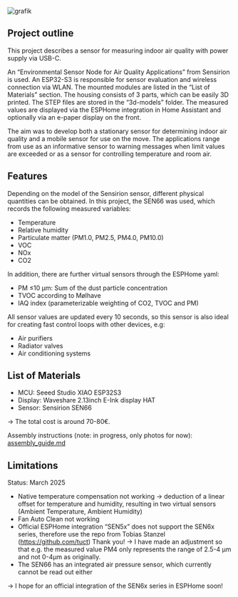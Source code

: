 ![grafik](https://github.com/user-attachments/assets/82169074-73bb-45dd-b71f-ec78967328a5)

## Project outline
This project describes a sensor for measuring indoor air quality with power supply via USB-C.

An “Environmental Sensor Node for Air Quality Applications” from Sensirion is used. An ESP32-S3 is responsible for sensor evaluation and wireless connection via WLAN. The mounted modules are listed in the “List of Materials” section.
The housing consists of 3 parts, which can be easily 3D printed. The STEP files are stored in the “3d-models” folder.
The measured values are displayed via the ESPHome integration in Home Assistant and optionally via an e-paper display on the front.

The aim was to develop both a stationary sensor for determining indoor air quality and a mobile sensor for use on the move. The applications range from use as an informative sensor to warning messages when limit values are exceeded or as a sensor for controlling temperature and room air.

## Features
Depending on the model of the Sensirion sensor, different physical quantities can be obtained.
In this project, the SEN66 was used, which records the following measured variables:
- Temperature
- Relative humidity
- Particulate matter (PM1.0, PM2.5, PM4.0, PM10.0)
- VOC
- NOx
- CO2

In addition, there are further virtual sensors through the ESPHome yaml:
- PM ≤10 µm: Sum of the dust particle concentration
- TVOC according to Mølhave
- IAQ index (parameterizable weighting of CO2, TVOC and PM)

All sensor values are updated every 10 seconds, so this sensor is also ideal for creating fast control loops with other devices, e.g:
- Air purifiers
- Radiator valves
- Air conditioning systems

## List of Materials
- MCU:      Seeed Studio XIAO ESP32S3
- Display:  Waveshare 2.13inch E-Ink display HAT
- Sensor:   Sensirion SEN66

-> The total cost is around 70-80€.

Assembly instructions (note: in progress, only photos for now): [assembly_guide.md](docs/assembly_guide.md)

## Limitations
Status: March 2025
- Native temperature compensation not working -> deduction of a linear offset for temperature and humidity, resulting in two virtual sensors (Ambient Temperature, Ambient Humidity)
- Fan Auto Clean not working
- Official ESPHome integration “SEN5x” does not support the SEN6x series, therefore use the repo from Tobias Stanzel (https://github.com/tuct) Thank you!
-> I have made an adjustment so that e.g. the measured value PM4 only represents the range of 2.5-4 µm and not 0-4µm as originally.
- The SEN66 has an integrated air pressure sensor, which currently cannot be read out either

-> I hope for an official integration of the SEN6x series in ESPHome soon!
